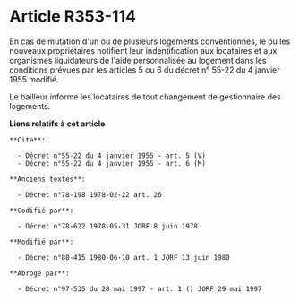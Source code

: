 # Article R353-114

En cas de mutation d'un ou de plusieurs logements conventionnés, le ou les nouveaux propriétaires notifient leur
indentification aux locataires et aux organismes liquidateurs de l'aide personnalisée au logement dans les conditions prévues
par les articles 5 ou 6 du décret n° 55-22 du 4 janvier 1955 modifié. 

Le bailleur informe les locataires de tout changement de gestionnaire des logements.

**Liens relatifs à cet article**

	**Cite**:

	  - Décret n°55-22 du 4 janvier 1955 - art. 5 (V)
	  - Décret n°55-22 du 4 janvier 1955 - art. 6 (M)

	**Anciens textes**:

	  - Décret n°78-198 1978-02-22 art. 26

	**Codifié par**:

	  - Décret n°78-622 1978-05-31 JORF 8 juin 1978

	**Modifié par**:

	  - Décret n°80-415 1980-06-10 art. 1 JORF 13 juin 1980

	**Abrogé par**:

	  - Décret n°97-535 du 28 mai 1997 - art. 1 () JORF 29 mai 1997
